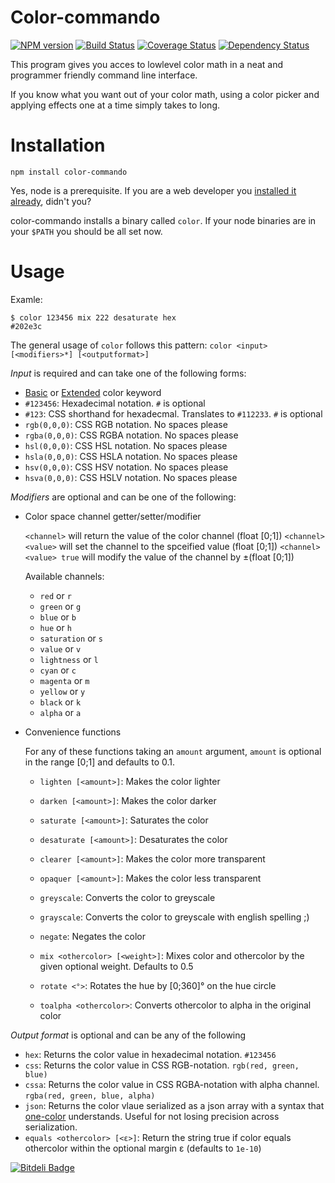 Color-commando
==============

[![NPM version](https://badge.fury.io/js/color-commando.svg)](http://badge.fury.io/js/color-commando)
[![Build Status](https://travis-ci.org/Munter/node-color-commando.svg?branch=master)](https://travis-ci.org/Munter/node-color-commando)
[![Coverage Status](https://img.shields.io/coveralls/Munter/node-color-commando.svg?style=flat)](https://coveralls.io/r/Munter/node-color-commando?branch=master)
[![Dependency Status](https://david-dm.org/Munter/node-color-commando.svg)](https://david-dm.org/Munter/node-color-commando)

This program gives you acces to lowlevel color math in a neat and programmer friendly command line interface.

If you know what you want out of your color math, using a color picker and applying effects one at a time simply takes to long.


Installation
============
```
npm install color-commando
```

Yes, node is a prerequisite. If you are a web developer you [installed it already](https://github.com/joyent/node/wiki/Installation), didn't you?

color-commando installs a binary called `color`. If your node binaries are in your `$PATH` you should be all set now.

Usage
=====
Examle:
```
$ color 123456 mix 222 desaturate hex
#202e3c
```

The general usage of `color` follows this pattern:
`color <input> [<modifiers>*] [<outputformat>]`

*Input* is required and can take one of the following forms:
* [Basic](http://www.w3.org/TR/css3-color/#html4) or [Extended](http://www.w3.org/TR/css3-color/#svg-color) color keyword
* `#123456`: Hexadecimal notation. `#` is optional
* `#123`: CSS shorthand for hexadecmal. Translates to `#112233`. `#` is optional
* `rgb(0,0,0)`: CSS RGB notation. No spaces please
* `rgba(0,0,0)`: CSS RGBA notation. No spaces please
* `hsl(0,0,0)`: CSS HSL notation. No spaces please
* `hsla(0,0,0)`: CSS HSLA notation. No spaces please
* `hsv(0,0,0)`: CSS HSV notation. No spaces please
* `hsva(0,0,0)`: CSS HSLV notation. No spaces please

*Modifiers* are optional and can be one of the following:
* Color space channel getter/setter/modifier

  `<channel>` will return the value of the color channel (float [0;1])
  `<channel> <value>` will set the channel to the spceified value (float [0;1])
  `<channel> <value> true` will modify the value of the channel by ±(float [0;1])

  Available channels:
    * `red` or `r`
    * `green` or `g`
    * `blue` or `b`
    * `hue` or `h`
    * `saturation` or `s`
    * `value` or `v`
    * `lightness` or `l`
    * `cyan` or `c`
    * `magenta` or `m`
    * `yellow` or `y`
    * `black` or `k`
    * `alpha` or `a`

* Convenience functions

  For any of these functions taking an `amount` argument, `amount` is optional in the range [0;1] and defaults to 0.1.
    * `lighten [<amount>]`: Makes the color lighter
    * `darken [<amount>]`: Makes the color darker

    * `saturate [<amount>]`: Saturates the color
    * `desaturate [<amount>]`: Desaturates the color

    * `clearer [<amount>]`: Makes the color more transparent
    * `opaquer [<amount>]`: Makes the color less transparent

    * `greyscale`: Converts the color to greyscale
    * `grayscale`: Converts the color to greyscale with english spelling ;)

    * `negate`: Negates the color
    * `mix <othercolor> [<weight>]`: Mixes color and othercolor by the given optional weight. Defaults to 0.5
    * `rotate <°>`: Rotates the hue by [0;360]° on the hue circle
    * `toalpha <othercolor>`: Converts othercolor to alpha in the original color

*Output format* is optional and can be any of the following
* `hex`: Returns the color value in hexadecimal notation. `#123456`
* `css`: Returns the color value in CSS RGB-notation. `rgb(red, green, blue)`
* `cssa`: Returns the color value in CSS RGBA-notation with alpha channel. `rgba(red, green, blue, alpha)`
* `json`: Returns the color vlaue serialized as a json array with a syntax that [one-color](https://github.com/One-com/one-color) understands. Useful for not losing precision across serialization.
* `equals <othercolor> [<ε>]`: Return the string true if color equals othercolor within the optional margin ε (defaults to `1e-10`)


[![Bitdeli Badge](https://d2weczhvl823v0.cloudfront.net/Munter/node-color-commando/trend.png)](https://bitdeli.com/free "Bitdeli Badge")

